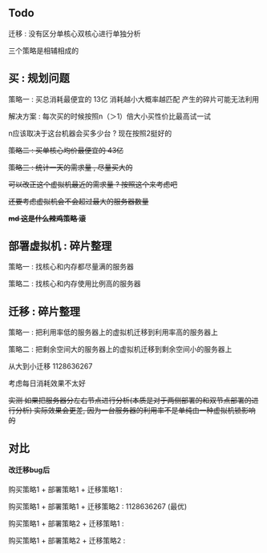 ## Todo

迁移 : 没有区分单核心双核心进行单独分析

三个策略是相辅相成的

## 买 : 规划问题

策略一 : 买总消耗最便宜的 13亿 消耗越小大概率越匹配 产生的碎片可能无法利用

解决方案 : 每次买的时候按照n（＞1）倍大小买性价比最高试一试

n应该取决于这台机器会买多少台 ? 现在按照2挺好的



~~策略二 : 买单核心均价最便宜的 43亿~~

~~策略三 : 统计一天的需求量 , 尽量买大的~~

~~可以改正这个虚拟机最近的需求量 ? 按照这个来考虑吧~~

~~还要考虑虚拟机会不会超过最大的服务器数量~~

~~**md 这是什么辣鸡策略 滚**~~

## 部署虚拟机 : 碎片整理

策略一 : 找核心和内存都尽量满的服务器

策略二 : 找核心和内存使用比例高的服务器

## 迁移 : 碎片整理

策略一 : 把利用率低的服务器上的虚拟机迁移到利用率高的服务器上

策略二 : 把剩余空间大的服务器上的虚拟机迁移到剩余空间小的服务器上

从大到小迁移 1128636267

考虑每日消耗效果不太好

~~实测 如果把服务器分左右节点进行分析(本质是对于两侧部署的和双节点部署的进行分析) 实际效果会更差, 因为一台服务器的利用率不是单纯由一种虚拟机锁影响的~~

## 对比 

#### 改迁移bug后 

购买策略1 + 部署策略1 + 迁移策略1  : 

购买策略1 + 部署策略1 + 迁移策略2  : 1128636267 (最优)

购买策略1 + 部署策略2 + 迁移策略1  : 

购买策略1 + 部署策略2 + 迁移策略2  : 
